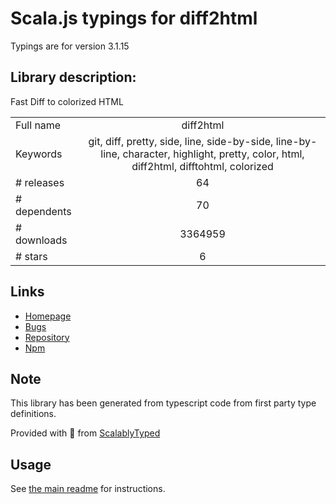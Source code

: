 
# Scala.js typings for diff2html

Typings are for version 3.1.15

## Library description:
Fast Diff to colorized HTML

|                    |                 |
| ------------------ | :-------------: |
| Full name          | diff2html |
| Keywords           | git, diff, pretty, side, line, side-by-side, line-by-line, character, highlight, pretty, color, html, diff2html, difftohtml, colorized |
| # releases         | 64 |
| # dependents       | 70 |
| # downloads        | 3364959 |
| # stars            | 6 |

## Links
- [Homepage](https://diff2html.xyz/)
- [Bugs](https://www.github.com/rtfpessoa/diff2html/issues)
- [Repository](https://github.com/rtfpessoa/diff2html)
- [Npm](https://www.npmjs.com/package/diff2html)
    


## Note
This library has been generated from typescript code from first party type definitions.

Provided with :purple_heart: from [ScalablyTyped](https://github.com/oyvindberg/ScalablyTyped)

## Usage
See [the main readme](../../readme.md) for instructions.


